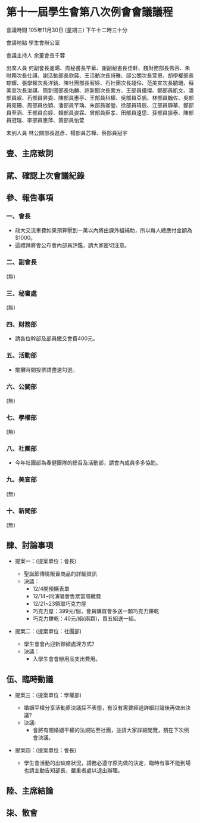 第十一屆學生會第八次例會會議議程
===

會議時間	105年11月30日 (星期三) 下午十二時三十分

會議地點	學生會辦公室

會議主持人	余董會長千蓉


出席人員	何副會長迪暘、周秘書長芊華、謝副秘書長佳軒、魏財務部長秀蓉、朱財務次長仕祺、謝活動部長欣蒓、王活動次長詩雅、邱公關次長萱恩、胡學權部長琮耀、張學權次長洋銚、陳社團部長宥婷、石社團次長翊伶、范美宣次長毓珊、蘇美宣次長浚祺、簡新聞部長佑麟、許新聞次長薷方、王部員儀傑、鄭部員凱文、潘部員岷、石部員昇委、陳部員惠亭、王部員科權、吳部員亞帆、林部員翰佐、吳部員宛珊、周部員依穎、潘部員芊瑀、朱部員珈瑩、徐部員瑋辰、江部員靜華、鄭部員至涵、王部員俞婷、賴部員姿霖、曾部員臣孝、田部員遠思、孫部員振泰、陳部員冠瑄、李部員惠萍、黃部員怡萱

未到人員	林公關部長進彥、楊部員芯樺、蔡部員冠宇

## 壹、主席致詞
## 貮、確認上次會議紀錄
## 參、報告事項
### 一、會長

- 政大交流車費如果預算壓到一萬以內將由課外組補助，所以每人總應付金額為$1000。
- 這禮拜將會公布會內部員評鑑，請大家密切注意。

### 二、副會長

(無)

### 三、秘書處

(無)

### 四、財務部

- 請各位幹部及部員繳交會費400元。

### 五、活動部

- 擺攤時間投票請盡速勾選。

### 六、公關部

(無)

### 七、學權部

(無)

### 八、社團部 

- 今年社團部為春健團隊的總召及活動部，請會內成員多多協助。

### 九、美宣部

(無)

### 十、新聞部

(無)

## 肆、討論事項

- 提案一：(提案單位：會長)
  - 聖誕節傳情販賣商品的詳細資訊
  - 決議：
     - 12/4開預購表單
     - 12/14~同演唱會售票當周繳費
     - 12/21~23領取巧克力屋 
     - 巧克力屋：399元/個，會員購買會多送一顆巧克力餅乾
     - 巧克力餅乾：40元/組(兩顆)，買五組送一組。

- 提案二：(提案單位：社團部)
  - 學生會會內迎新餘額處理方式?
  - 決議：
     - 入學生會會辦用品支出費用。
 
## 伍、臨時動議

- 提案三：(提案單位：學權部)
  - 婚姻平權分享活動原決議採不表態，有沒有需要經過詳細討論後再做出決議?
  - 決議:
      -  會將有關婚姻平權的法規貼至社團，並請大家詳細閱覽，預在下次例會決議。

- 提案四：(提案單位：會長)
  - 學生會活動的出缺席狀況，請務必遵守原先做的決定，臨時有事不能到場也請主動告知部長，嚴重者處以退出辦理。

## 陸、主席結論

## 柒、散會
